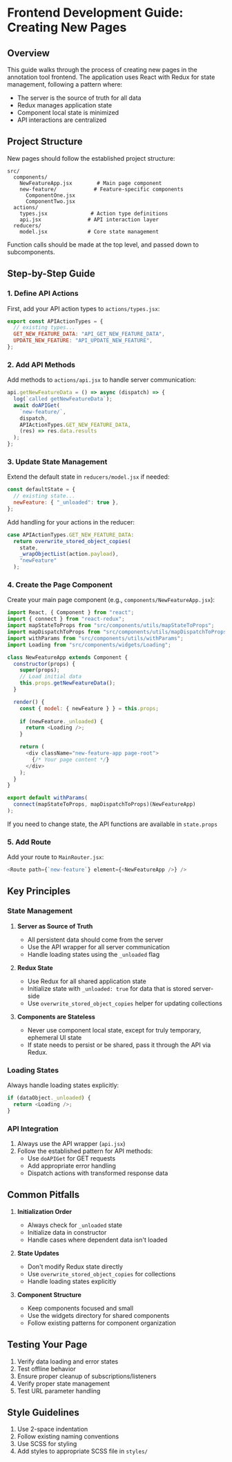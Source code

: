 # Frontend Development Guide: Creating New Pages

## Overview

This guide walks through the process of creating new pages in the annotation tool frontend. The application uses React with Redux for state management, following a pattern where:
- The server is the source of truth for all data
- Redux manages application state 
- Component local state is minimized
- API interactions are centralized

## Project Structure

New pages should follow the established project structure:

```
src/
  components/
    NewFeatureApp.jsx        # Main page component
    new-feature/            # Feature-specific components
      ComponentOne.jsx
      ComponentTwo.jsx
  actions/
    types.jsx              # Action type definitions
    api.jsx               # API interaction layer
  reducers/
    model.jsx             # Core state management
```

Function calls should be made at the top level, and passed down to subcomponents.

## Step-by-Step Guide

### 1. Define API Actions

First, add your API action types to `actions/types.jsx`:

```javascript
export const APIActionTypes = {
  // existing types...
  GET_NEW_FEATURE_DATA: "API_GET_NEW_FEATURE_DATA",
  UPDATE_NEW_FEATURE: "API_UPDATE_NEW_FEATURE",
};
```

### 2. Add API Methods

Add methods to `actions/api.jsx` to handle server communication:

```javascript
api.getNewFeatureData = () => async (dispatch) => {
  log(`called getNewFeatureData`);
  await doAPIGet(
    `new-feature/`, 
    dispatch, 
    APIActionTypes.GET_NEW_FEATURE_DATA,
    (res) => res.data.results
  );
};
```

### 3. Update State Management

Extend the default state in `reducers/model.jsx` if needed:

```javascript
const defaultState = {
  // existing state...
  newFeature: { "_unloaded": true },
};
```

Add handling for your actions in the reducer:

```javascript
case APIActionTypes.GET_NEW_FEATURE_DATA:
  return overwrite_stored_object_copies(
    state, 
    _wrapObjectList(action.payload), 
    "newFeature"
  );
```

### 4. Create the Page Component

Create your main page component (e.g., `components/NewFeatureApp.jsx`):

```javascript
import React, { Component } from "react";
import { connect } from "react-redux";
import mapStateToProps from "src/components/utils/mapStateToProps";
import mapDispatchToProps from "src/components/utils/mapDispatchToProps";
import withParams from "src/components/utils/withParams";
import Loading from "src/components/widgets/Loading";

class NewFeatureApp extends Component {
  constructor(props) {
    super(props);
    // Load initial data
    this.props.getNewFeatureData();
  }

  render() {
    const { model: { newFeature } } = this.props;
    
    if (newFeature._unloaded) {
      return <Loading />;
    }

    return (
      <div className="new-feature-app page-root">
        {/* Your page content */}
      </div>
    );
  }
}

export default withParams(
  connect(mapStateToProps, mapDispatchToProps)(NewFeatureApp)
);
```

If you need to change state, the API functions are available in `state.props`

### 5. Add Route

Add your route to `MainRouter.jsx`:

```javascript
<Route path={`new-feature`} element={<NewFeatureApp />} />
```

## Key Principles

### State Management

1. **Server as Source of Truth**
   - All persistent data should come from the server
   - Use the API wrapper for all server communication
   - Handle loading states using the `_unloaded` flag

2. **Redux State**
   - Use Redux for all shared application state
   - Initialize state with `_unloaded: true` for data that is stored server-side
   - Use `overwrite_stored_object_copies` helper for updating collections

3. **Components are Stateless**
   - Never use component local state, except for truly temporary, ephemeral UI state
   - If state needs to persist or be shared, pass it through the API via Redux.

### Loading States

Always handle loading states explicitly:

```javascript
if (dataObject._unloaded) {
  return <Loading />;
}
```

### API Integration

1. Always use the API wrapper (`api.jsx`)
2. Follow the established pattern for API methods:
   - Use `doAPIGet` for GET requests
   - Add appropriate error handling
   - Dispatch actions with transformed response data

## Common Pitfalls

1. **Initialization Order**
   - Always check for `_unloaded` state
   - Initialize data in constructor
   - Handle cases where dependent data isn't loaded

2. **State Updates**
   - Don't modify Redux state directly
   - Use `overwrite_stored_object_copies` for collections
   - Handle loading states explicitly

3. **Component Structure**
   - Keep components focused and small
   - Use the widgets directory for shared components
   - Follow existing patterns for component organization

## Testing Your Page

1. Verify data loading and error states
2. Test offline behavior
3. Ensure proper cleanup of subscriptions/listeners
4. Verify proper state management
5. Test URL parameter handling

## Style Guidelines

1. Use 2-space indentation
2. Follow existing naming conventions
3. Use SCSS for styling
4. Add styles to appropriate SCSS file in `styles/`